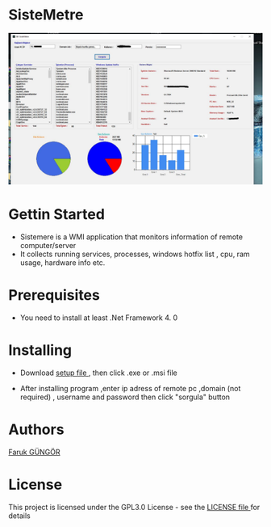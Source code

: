 # SisteMetre 

<img src="ss.jpg"> </br>

# Gettin Started 
- Sistemere is a WMI application that monitors information of remote computer/server</br>
- It collects running services, processes, windows hotfix list , cpu, ram usage, hardware info etc. </br>

# Prerequisites
- You need to install at least .Net Framework 4. 0

# Installing

- Download <a href="https://github.com/farcompen/SisteMetre/blob/master/Sistemetre_Setup.rar"> setup file </a>, then click .exe or .msi file </br>

- After installing program ,enter ip adress of remote pc ,domain (not required) , username and password then click "sorgula" button 

# Authors 

<a href="https://github.com/farcompen"> Faruk GÜNGÖR </a>

# License
This project is licensed under the GPL3.0  License - see the <a href="https://github.com/farcompen/SisteMetre/blob/master/LICENSE">LICENSE file </a> for details




